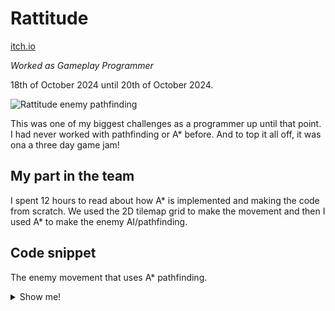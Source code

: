 # Rattitude

[itch.io](https://lynche.itch.io/rattitude)

*Worked as Gameplay Programmer*

18th of October 2024 until 20th of October 2024.

![Rattitude enemy pathfinding](rattitude.gif)

This was one of my biggest challenges as a programmer up until that point. I had never worked with pathfinding or A* before. And to top it all off, it was ona a three day game jam!

## My part in the team
I spent 12 hours to read about how A* is implemented and making the code from scratch. We used the 2D tilemap grid to make the movement and then I used A* to make the enemy AI/pathfinding.

## Code snippet
The enemy movement that uses A* pathfinding.

<details>
<summary>Show me!</summary>

```cs
public class EnemyMovement : GridMovement
{
    [SerializeField] private PlayerMovement player;

    [SerializeField] private int maxDirectDistanceBeforeMove = 100;
    [SerializeField] private int maxDistanceScore = 300;
    [SerializeField] GameObject deathParticlePrefab;
    
    ...

    private void OnEnable() => player.onMove.AddListener(FindLowestScore);

    private void OnDisable() => player.onMove.RemoveListener(FindLowestScore);

    public void GetHit()
    {
        if (hasBeenHit) return;
        hasBeenHit = true;
        transform.GetChild(0).GetComponent<SpriteRenderer>().color = Color.grey;
        FindFirstObjectByType<GameManager>().enemies.Remove(this);
        Invoke(nameof(DeathParticles), 0.5f);
        Destroy(gameObject, 0.5f);
    }

    ...

    private void FindLowestScore()
    {
        if (hasBeenHit) return;
        int currentDistance = CalculateDistance(position, player.position);

        if (currentDistance > maxDirectDistanceBeforeMove)
            return;

        List<Cell> openCells = new();
        List<Cell> closedCells = new();

        Cell startCell = InitializeFirstCell();
        Cell cellToExplore = startCell;

        int ranTimes = 0;

        while (cellToExplore.position != player.position && ranTimes < 1000)
        {
            ranTimes++;

            int lowestDistanceScore = maxDistanceScore;
            Cell neighbourCell = AddNeighboursToOpenList(openCells, cellToExplore, lowestDistanceScore);

            if (neighbourCell is null)
            {
                foreach (Cell openCell in openCells)
                {
                    if (openCell.distanceScore >= lowestDistanceScore)
                        continue;

                    lowestDistanceScore = openCell.distanceScore;
                    cellToExplore = openCell;
                }
            }
            else
            {
                cellToExplore = neighbourCell;
            }

            closedCells.Add(cellToExplore);
            openCells.Remove(cellToExplore);

            if (openCells.Count == 0)
                break;
        }

        List<Cell> options = new();

        foreach (Cell closedCell in closedCells)
        {
            Vector3Int middlePoint = startCell.position - closedCell.position;

            if (middlePoint is { x: <= 1 and >= -1, y: 0 } or { x: 0, y: <= 1 and >= -1 })
                options.Add(closedCell);
        }

        if (options.Count == 0)
            return;

        Cell nextCell = options.Aggregate((cellWithLowestTarget, cell) => cell.distanceFromTarget <= cellWithLowestTarget.distanceFromTarget ? cell : cellWithLowestTarget);

        if (nextCell.distanceFromTarget <= 10)
            player.AttackedByEnemy(this);

        if (gameManager.enemies.Any(enemy => enemy.position == nextCell.position))
            return;

        if (nextCell.distanceFromTarget < 10)
            return;

        if (nextCell.distanceFromTarget > maxDirectDistanceBeforeMove)
            return;

        Vector3Int direction = nextCell.position - startCell.position;
        Move(direction);
    }

    ...
}
```
</details>